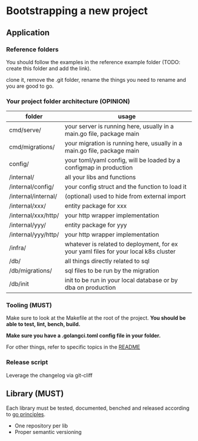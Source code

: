 # Bootstrapping a new project

## Application

### Reference folders

You should follow the examples in the reference example folder (TODO: create this folder and add the link).

clone it, remove the .git folder, rename the things you need to rename and you are good to go.

### Your project folder architecture (OPINION)

| folder                | usage                                                                                                  |
|-----------------------|--------------------------------------------------------------------------------------------------------|
| cmd/serve/            | your server is running here, usually in a main.go file, package main                                   |
| cmd/migrations/       | your migration is running here, usually in a main.go file, package main                                |
| config/               | your toml/yaml config, will be loaded by a configmap in production                                     |
| /internal/            | all your libs and functions                                                                            |
| /internal/config/     | your config struct and the function to load it                                                         |
| /internal/internal/   | (optional) used to hide from external import                                                           |
| /internal/xxx/        | entity package for xxx                                                                                 |
| /internal/xxx/http/   | your http wrapper implementation                                                                       |
| /internal/yyy/        | entity package for yyy                                                                                 |
| /internal/yyy/http/   | your http wrapper implementation                                                                       |
| /infra/               | whatever is related to deployment, for ex your yaml files for your local k8s cluster                   |
| /db/                  | all things directly related to sql                                                                     |
| /db/migrations/       | sql files to be run by the migration                                                                   |
| /db/init              | init to be run in your local database or by dba on production                                          |  

### Tooling (MUST)

Make sure to look at the Makefile at the root of the project.
**You should be able to test, lint, bench, build.**

**Make sure you have a .golangci.toml config file in your folder.**

For other things, refer to specific topics in the [README](./README.md)

### Release script

Leverage the changelog via git-cliff

## Library (MUST)

Each library must be tested, documented, benched and released according to [go principles](https://go.dev/blog/using-go-modules).

* One repository per lib
* Proper semantic versioning
